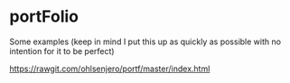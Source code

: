 # portFolio

Some examples (keep in mind I put this up as quickly as possible with no intention for it to be perfect)

https://rawgit.com/ohlsenjero/portf/master/index.html
